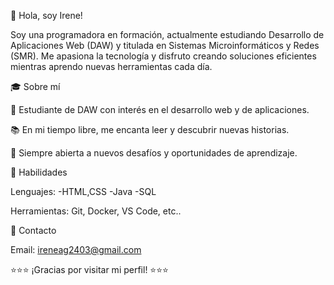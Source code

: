 👋 Hola, soy Irene!

Soy una programadora en formación, actualmente estudiando Desarrollo de Aplicaciones Web (DAW) y titulada en Sistemas Microinformáticos y Redes (SMR). Me apasiona la tecnología y disfruto creando soluciones eficientes mientras aprendo nuevas herramientas cada día.

🎓 Sobre mí

🚀 Estudiante de DAW con interés en el desarrollo web y de aplicaciones.

📚 En mi tiempo libre, me encanta leer y descubrir nuevas historias.

🙌 Siempre abierta a nuevos desafíos y oportunidades de aprendizaje.

🚀 Habilidades

Lenguajes:
-HTML,CSS
-Java
-SQL

Herramientas: Git, Docker, VS Code, etc..

📢 Contacto

Email: ireneag2403@gmail.com

⭐️⭐️⭐️ ¡Gracias por visitar mi perfil! ⭐️⭐️⭐️
